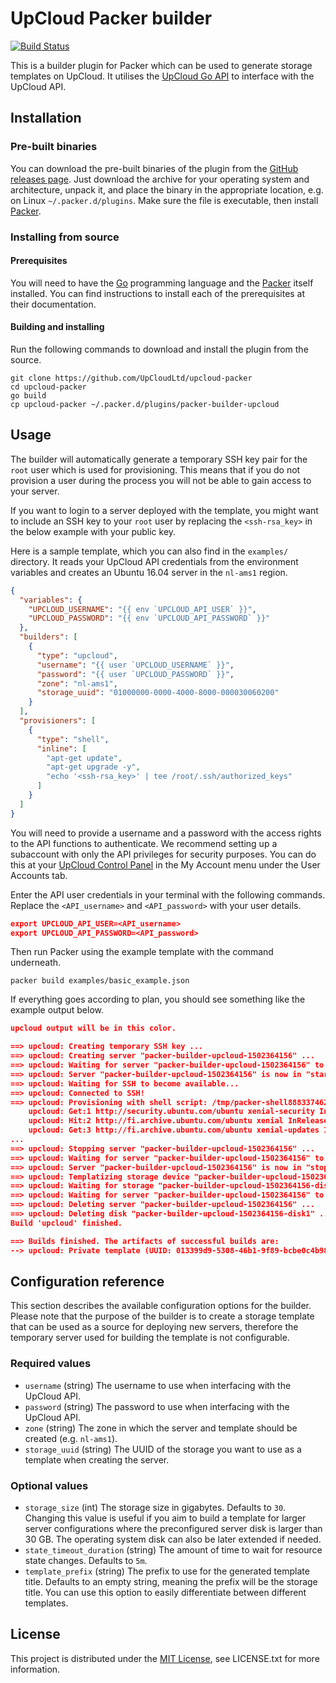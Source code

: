 # UpCloud Packer builder

[![Build Status](https://travis-ci.org/UpCloudLtd/upcloud-packer.svg?branch=master)](https://travis-ci.org/UpCloudLtd/upcloud-packer)

This is a builder plugin for Packer which can be used to generate storage templates on UpCloud. It utilises the [UpCloud Go API](https://github.com/UpCloudLtd/upcloud-go-api) to interface with the UpCloud API.

## Installation

### Pre-built binaries

You can download the pre-built binaries of the plugin from the [GitHub releases page](https://github.com/UpCloudLtd/upcloud-packer/releases). Just download the archive for your operating system and architecture, unpack it, and place the binary in the appropriate location, e.g. on Linux `~/.packer.d/plugins`. Make sure the file is executable, then install [Packer](https://www.packer.io/).

### Installing from source

#### Prerequisites

You will need to have the [Go](https://golang.org/) programming language and the [Packer](https://www.packer.io/) itself installed. You can find instructions to install each of the prerequisites at their documentation.

#### Building and installing

Run the following commands to download and install the plugin from the source.

```
git clone https://github.com/UpCloudLtd/upcloud-packer
cd upcloud-packer
go build
cp upcloud-packer ~/.packer.d/plugins/packer-builder-upcloud
```

## Usage

The builder will automatically generate a temporary SSH key pair for the `root` user which is used for provisioning. This means that if you do not provision a user during the process you will not be able to gain access to your server.

If you want to login to a server deployed with the template, you might want to include an SSH key to your `root` user by replacing the `<ssh-rsa_key>` in the below example with your public key.

Here is a sample template, which you can also find in the `examples/` directory. It reads your UpCloud API credentials from the environment variables and creates an Ubuntu 16.04 server in the `nl-ams1` region.

```json
{
  "variables": {
    "UPCLOUD_USERNAME": "{{ env `UPCLOUD_API_USER` }}",
    "UPCLOUD_PASSWORD": "{{ env `UPCLOUD_API_PASSWORD` }}"
  },
  "builders": [
    {
      "type": "upcloud",
      "username": "{{ user `UPCLOUD_USERNAME` }}",
      "password": "{{ user `UPCLOUD_PASSWORD` }}",
      "zone": "nl-ams1",
      "storage_uuid": "01000000-0000-4000-8000-000030060200"
    }
  ],
  "provisioners": [
    {
      "type": "shell",
      "inline": [
        "apt-get update",
        "apt-get upgrade -y",
        "echo '<ssh-rsa_key>' | tee /root/.ssh/authorized_keys"
      ]
    }
  ]
}
```

You will need to provide a username and a password with the access rights to the API functions to authenticate. We recommend setting up a subaccount with only the API privileges for security purposes. You can do this at your [UpCloud Control Panel](https://my.upcloud.com/account) in the My Account menu under the User Accounts tab.

Enter the API user credentials in your terminal with the following commands. Replace the `<API_username>` and `<API_password>` with your user details.

```json
export UPCLOUD_API_USER=<API_username>
export UPCLOUD_API_PASSWORD=<API_password>
```
Then run Packer using the example template with the command underneath.
```
packer build examples/basic_example.json
```
If everything goes according to plan, you should see something like the example output below.

```json
upcloud output will be in this color.

==> upcloud: Creating temporary SSH key ...
==> upcloud: Creating server "packer-builder-upcloud-1502364156" ...
==> upcloud: Waiting for server "packer-builder-upcloud-1502364156" to enter the "started" state ...
==> upcloud: Server "packer-builder-upcloud-1502364156" is now in "started" state
==> upcloud: Waiting for SSH to become available...
==> upcloud: Connected to SSH!
==> upcloud: Provisioning with shell script: /tmp/packer-shell888337462
	upcloud: Get:1 http://security.ubuntu.com/ubuntu xenial-security InRelease [102 kB]
    upcloud: Hit:2 http://fi.archive.ubuntu.com/ubuntu xenial InRelease
    upcloud: Get:3 http://fi.archive.ubuntu.com/ubuntu xenial-updates InRelease [102 kB]
...
==> upcloud: Stopping server "packer-builder-upcloud-1502364156" ...
==> upcloud: Waiting for server "packer-builder-upcloud-1502364156" to enter the "stopped" state ...
==> upcloud: Server "packer-builder-upcloud-1502364156" is now in "stopped" state
==> upcloud: Templatizing storage device "packer-builder-upcloud-1502364156-disk1" ...
==> upcloud: Waiting for storage "packer-builder-upcloud-1502364156-disk1-template-1502364398" to enter the "online" state
==> upcloud: Waiting for server "packer-builder-upcloud-1502364156" to exit the "maintenance" state ...
==> upcloud: Deleting server "packer-builder-upcloud-1502364156" ...
==> upcloud: Deleting disk "packer-builder-upcloud-1502364156-disk1" ...
Build 'upcloud' finished.

==> Builds finished. The artifacts of successful builds are:
--> upcloud: Private template (UUID: 013399d9-5308-46b1-9f89-bcbe0c4b983d, Title: packer-builder-upcloud-1502364156-disk1-template-1502364398, Zone: nl-ams1)
```

## Configuration reference

This section describes the available configuration options for the builder. Please note that the purpose of the builder is to create a storage template that can be used as a source for deploying new servers, therefore the temporary server used for building the template is not configurable.

### Required values

* `username` (string) The username to use when interfacing with the UpCloud API.
* `password` (string) The password to use when interfacing with the UpCloud API.
* `zone` (string) The zone in which the server and template should be created (e.g. `nl-ams1`).
* `storage_uuid` (string) The UUID of the storage you want to use as a template when creating the server.

### Optional values

* `storage_size` (int) The storage size in gigabytes. Defaults to `30`. Changing this value is useful if you aim to build a template for larger server configurations where the preconfigured server disk is larger than 30 GB. The operating system disk can also be later extended if needed.
* `state_timeout_duration` (string) The amount of time to wait for resource state changes. Defaults to `5m`.
* `template_prefix` (string) The prefix to use for the generated template title. Defaults to an empty string, meaning the prefix will be the storage title. You can use this option to easily differentiate between different templates.

## License

This project is distributed under the [MIT License](https://opensource.org/licenses/MIT), see LICENSE.txt for more information.